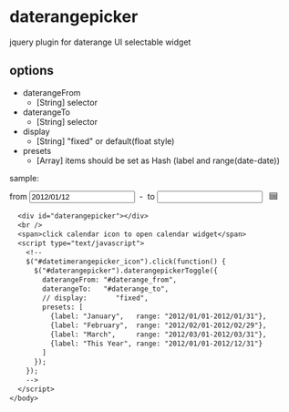 daterangepicker
========================================

jquery plugin for daterange UI selectable widget

options
------------------------------------------------------------
- daterangeFrom
  - [String] selector
- daterangeTo
  - [String] selector
- display
  - [String] "fixed" or default(float style)
- presets
  - [Array]  items should be set as Hash (label and range(date-date))

sample:

  <!DOCYTYPE html>
  <html>
    <head>
      <meta charset="UTF-8" />
      <script type="text/javascript" src="./javascript/jquery-1.7.1.min.js"></script>
      <script type="text/javascript" src="./javascript/jquery.daterangepicker.js"></script>
      <link type="text/css" rel="stylesheet" media="all" href="./stylesheet/jquery.daterangepicker.css"></script>
    </head>
    <body>
      from <input type="text" id="daterange_from" value="2012/01/12" />
      &nbsp;-&nbsp;
      to <input type="text" id="daterange_to" />
      &nbsp;
      <a href="#" id="datetimerangepicker_icon"><img src="./image/calendar.png" /></a>
      
      <div id="daterangepicker"></div>
      <br />
      <span>click calendar icon to open calendar widget</span>
      <script type="text/javascript">
        <!--
        $("#datetimerangepicker_icon").click(function() {
          $("#daterangepicker").daterangepickerToggle({
            daterangeFrom: "#daterange_from",
            daterangeTo:   "#daterange_to",
            // display:       "fixed",
            presets: [
              {label: "January",   range: "2012/01/01-2012/01/31"},
              {label: "February",  range: "2012/02/01-2012/02/29"},
              {label: "March",     range: "2012/03/01-2012/03/31"},
              {label: "This Year", range: "2012/01/01-2012/12/31"}
            ]
          });
        });
        -->
      </script>
    </body>
  </html>


